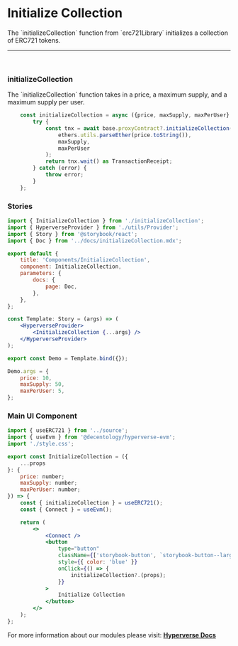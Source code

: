 # Initialize Collection

<p> The `initializeCollection` function from `erc721Library` initializes a collection of ERC721 tokens. </p>

---

<br>

### initializeCollection

<p> The `initializeCollection` function takes in a price, a maximum supply, and a maximum supply per user. </p>

```jsx
	const initializeCollection = async ({price, maxSupply, maxPerUser}: {price: number; maxSupply: number; maxPerUser: number}) => {
		try {
			const tnx = await base.proxyContract?.initializeCollection(
				ethers.utils.parseEther(price.toString()),
				maxSupply,
				maxPerUser
			);
			return tnx.wait() as TransactionReceipt;
		} catch (error) {
			throw error;
		}
	};
```

### Stories

```jsx
import { InitializeCollection } from './initializeCollection';
import { HyperverseProvider } from './utils/Provider';
import { Story } from '@storybook/react';
import { Doc } from '../docs/initializeCollection.mdx';

export default {
	title: 'Components/InitializeCollection',
	component: InitializeCollection,
	parameters: {
		docs: {
			page: Doc,
		},
	},
};

const Template: Story = (args) => (
	<HyperverseProvider>
		<InitializeCollection {...args} />
	</HyperverseProvider>
);

export const Demo = Template.bind({});

Demo.args = {
    price: 10,
    maxSupply: 50,
    maxPerUser: 5,
};
```

### Main UI Component

```jsx
import { useERC721 } from '../source';
import { useEvm } from '@decentology/hyperverse-evm';
import './style.css';

export const InitializeCollection = ({
	...props
}: {
	price: number;
	maxSupply: number;
	maxPerUser: number;
}) => {
	const { initializeCollection } = useERC721();
	const { Connect } = useEvm();

	return (
		<>
			<Connect />
			<button
				type="button"
				className={['storybook-button', `storybook-button--large`].join(' ')}
				style={{ color: 'blue' }}
				onClick={() => {
					initializeCollection?.(props);
				}}
			>
				Initialize Collection
			</button>
		</>
	);
};
```

For more information about our modules please visit: [**Hyperverse Docs**](docs.hyperverse.dev)
